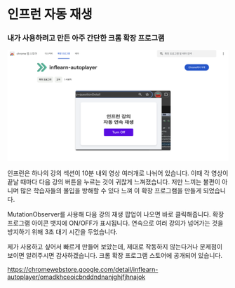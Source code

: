 # 인프런 자동 재생

### 내가 사용하려고 만든 아주 간단한 크롬 확장 프로그램

![screenshot](./screenshot.png)

인프런은 하나의 강의 섹션이 10분 내외 영상 여러개로 나뉘어 있습니다. 이때 각 영상이 끝날 때마다 다음 강의 버튼을 누르는 것이 귀찮게 느껴졌습니다. 저만 느끼는 불편이 아니며 많은 학습자들의 몰입을 방해할 수 있다 느껴 이 확장 프로그램을 만들게 되었습니다.

MutationObserver를 사용해 다음 강의 재생 팝업이 나오면 바로 클릭해줍니다. 확장 프로그램 아이콘 뱃지에 ON/OFF가 표시됩니다. 연속으로 여러 강의가 넘어가는 것을 방지하기 위해 3초 대기 시간을 두었습니다.

제가 사용하고 싶어서 빠르게 만들어 보았는데, 제대로 작동하지 않는다거나 문제점이 보이면 알려주시면 감사하겠습니다. 크롬 확장 프로그램 스토어에 공개되어 있습니다.

https://chromewebstore.google.com/detail/inflearn-autoplayer/omadkhceoicbnddndnanjghjfjhnajok
